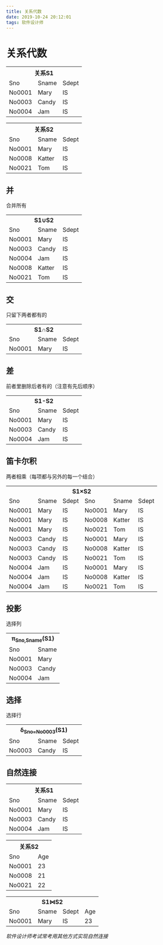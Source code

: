 ```yaml
---
title: 关系代数
date: 2019-10-24 20:12:01
tags: 软件设计师
---
```

# 关系代数
<html>
<table>
    <th colspan="3">关系S1</th>
    <tr><td>Sno</td><td>Sname</td><td>Sdept</td></tr>
    <tr><td>No0001</td><td>Mary</td><td>IS</td></tr>
    <tr><td>No0003</td><td>Candy</td><td>IS</td></tr>
    <tr><td>No0004</td><td>Jam</td><td>IS</td></tr>
</table>
<table>
    <th colspan="3">关系S2</th>
    <tr><td>Sno</td><td>Sname</td><td>Sdept</td></tr>
    <tr><td>No0001</td><td>Mary</td><td>IS</td></tr>
    <tr><td>No0008</td><td>Katter</td><td>IS</td></tr>
    <tr><td>No0021</td><td>Tom</td><td>IS</td></tr>
</table>
</html>

## 并
合并所有
<table>
    <th colspan="3">S1∪S2</th>
    <tr><td>Sno</td><td>Sname</td><td>Sdept</td></tr>
    <tr><td>No0001</td><td>Mary</td><td>IS</td></tr>
    <tr><td>No0003</td><td>Candy</td><td>IS</td></tr>
    <tr><td>No0004</td><td>Jam</td><td>IS</td></tr>
    <tr><td>No0008</td><td>Katter</td><td>IS</td></tr>
    <tr><td>No0021</td><td>Tom</td><td>IS</td></tr>
</table>

## 交
只留下两者都有的
<table>
    <th colspan="3">S1∩S2</th>
    <tr><td>Sno</td><td>Sname</td><td>Sdept</td></tr>
    <tr><td>No0001</td><td>Mary</td><td>IS</td></tr>
</table>

## 差
前者里删除后者有的（注意有先后顺序）
<table>
    <th colspan="3">S1-S2</th>
    <tr><td>Sno</td><td>Sname</td><td>Sdept</td></tr>
    <tr><td>No0001</td><td>Mary</td><td>IS</td></tr>
    <tr><td>No0003</td><td>Candy</td><td>IS</td></tr>
    <tr><td>No0004</td><td>Jam</td><td>IS</td></tr>
</table>

## 笛卡尔积
两者相乘（每项都与另外的每一个结合）
<table>
    <th colspan="6">S1×S2</th>
    <tr>
        <td>Sno</td>
        <td>Sname</td>
        <td>Sdept</td>
        <td>Sno</td>
        <td>Sname</td>
        <td>Sdept</td>
    </tr>
    <tr>
        <td>No0001</td>
        <td>Mary</td>
        <td>IS</td>
        <td>No0001</td>
        <td>Mary</td>
        <td>IS</td>
    </tr>
    <tr>
        <td>No0001</td>
        <td>Mary</td>
        <td>IS</td>
        <td>No0008</td>
        <td>Katter</td>
        <td>IS</td>
    </tr>
        <tr>
        <td>No0001</td>
        <td>Mary</td>
        <td>IS</td>
        <td>No0021</td>
        <td>Tom</td>
        <td>IS</td>
    </tr>
    <tr>
        <td>No0003</td>
        <td>Candy</td>
        <td>IS</td>
        <td>No0001</td>
        <td>Mary</td>
        <td>IS</td>
    </tr>
    <tr>
        <td>No0003</td>
        <td>Candy</td>
        <td>IS</td>
        <td>No0008</td>
        <td>Katter</td>
        <td>IS</td>
    </tr>
        <tr>
        <td>No0003</td>
        <td>Candy</td>
        <td>IS</td>
        <td>No0021</td>
        <td>Tom</td>
        <td>IS</td>
    </tr>
    <tr>
        <td>No0004</td>
        <td>Jam</td>
        <td>IS</td>
        <td>No0001</td>
        <td>Mary</td>
        <td>IS</td>
    </tr>
    <tr>
        <td>No0004</td>
        <td>Jam</td>
        <td>IS</td>
        <td>No0008</td>
        <td>Katter</td>
        <td>IS</td>
    </tr>
        <tr>
        <td>No0004</td>
        <td>Jam</td>
        <td>IS</td>
        <td>No0021</td>
        <td>Tom</td>
        <td>IS</td>
    </tr>
</table>

## 投影
选择列
<table>
    <th colspan="2">π<sub>Sno,Sname</sub>(S1)</th>
    <tr>
        <td>Sno</td>
        <td>Sname</td>
    </tr>
    <tr>
        <td>No0001</td>
        <td>Mary</td>
    </tr>
    <tr>
        <td>No0003</td>
        <td>Candy</td>
    </tr>
    <tr>
        <td>No0004</td>
        <td>Jam</td>
    </tr>
</table>

## 选择
选择行
<table>
    <th colspan="3">δ<sub>Sno=No0003</sub>(S1)</th>
    <tr>
        <td>Sno</td>
        <td>Sname</td>
        <td>Sdept</td>
    </tr>
    <tr>
        <td>No0003</td>
        <td>Candy</td>
        <td>IS</td>
    </tr>
</table>

## 自然连接
<html>
<table>
    <th colspan="3">关系S1</th>
    <tr><td>Sno</td><td>Sname</td><td>Sdept</td></tr>
    <tr><td>No0001</td><td>Mary</td><td>IS</td></tr>
    <tr><td>No0003</td><td>Candy</td><td>IS</td></tr>
    <tr><td>No0004</td><td>Jam</td><td>IS</td></tr>
</table>
<table>
    <th colspan="2">关系S2</th>
    <tr><td>Sno</td><td>Age</td></tr>
    <tr><td>No0001</td><td>23</td></tr>
    <tr><td>No0008</td><td>21</td></tr>
    <tr><td>No0021</td><td>22</td></tr>
</table>
</html>

<html>
<table>
    <th colspan="4">S1⋈S2</th>
    <tr>
        <td>Sno</td>
        <td>Sname</td>
        <td>Sdept</td>
        <td>Age</td>
    </tr>
    <tr>
        <td>No0001</td>
        <td>Mary</td>
        <td>IS</td>
        <td>23</td>
    </tr>
</table>
</html>

*软件设计师考试常考用其他方式实现自然连接*

